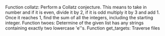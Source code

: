 Function collatz:
Perform a Collatz conjecture. This means to take in number and if it is even, divide it by 2, if it is odd multiply it by 3 and add 1.
        Once it reaches 1, find the sum of all the integers, including the starting integer.
Function twoes:
Determine of the given list has any strings containing exactly two lowercase 'e''s.
Function get_targets:
Traverse files
